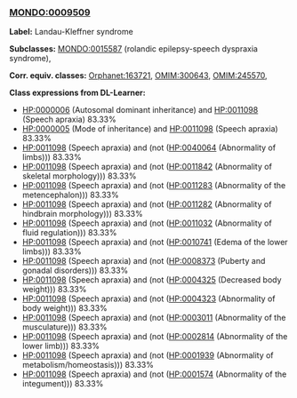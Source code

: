 
### [MONDO:0009509](http://purl.obolibrary.org/obo/MONDO_0009509)
**Label:** Landau-Kleffner syndrome

**Subclasses:** [MONDO:0015587](http://purl.obolibrary.org/obo/MONDO_0015587) (rolandic epilepsy-speech dyspraxia syndrome), 

**Corr. equiv. classes:** [Orphanet:163721](http://www.orpha.net/ORDO/Orphanet_163721), [OMIM:300643](http://purl.obolibrary.org/obo/OMIM_300643), [OMIM:245570](http://purl.obolibrary.org/obo/OMIM_245570), 

**Class expressions from DL-Learner:**

- [HP:0000006](http://purl.obolibrary.org/obo/HP_0000006) (Autosomal dominant inheritance) and [HP:0011098](http://purl.obolibrary.org/obo/HP_0011098) (Speech apraxia) 83.33%
- [HP:0000005](http://purl.obolibrary.org/obo/HP_0000005) (Mode of inheritance) and [HP:0011098](http://purl.obolibrary.org/obo/HP_0011098) (Speech apraxia) 83.33%
- [HP:0011098](http://purl.obolibrary.org/obo/HP_0011098) (Speech apraxia) and (not ([HP:0040064](http://purl.obolibrary.org/obo/HP_0040064) (Abnormality of limbs))) 83.33%
- [HP:0011098](http://purl.obolibrary.org/obo/HP_0011098) (Speech apraxia) and (not ([HP:0011842](http://purl.obolibrary.org/obo/HP_0011842) (Abnormality of skeletal morphology))) 83.33%
- [HP:0011098](http://purl.obolibrary.org/obo/HP_0011098) (Speech apraxia) and (not ([HP:0011283](http://purl.obolibrary.org/obo/HP_0011283) (Abnormality of the metencephalon))) 83.33%
- [HP:0011098](http://purl.obolibrary.org/obo/HP_0011098) (Speech apraxia) and (not ([HP:0011282](http://purl.obolibrary.org/obo/HP_0011282) (Abnormality of hindbrain morphology))) 83.33%
- [HP:0011098](http://purl.obolibrary.org/obo/HP_0011098) (Speech apraxia) and (not ([HP:0011032](http://purl.obolibrary.org/obo/HP_0011032) (Abnormality of fluid regulation))) 83.33%
- [HP:0011098](http://purl.obolibrary.org/obo/HP_0011098) (Speech apraxia) and (not ([HP:0010741](http://purl.obolibrary.org/obo/HP_0010741) (Edema of the lower limbs))) 83.33%
- [HP:0011098](http://purl.obolibrary.org/obo/HP_0011098) (Speech apraxia) and (not ([HP:0008373](http://purl.obolibrary.org/obo/HP_0008373) (Puberty and gonadal disorders))) 83.33%
- [HP:0011098](http://purl.obolibrary.org/obo/HP_0011098) (Speech apraxia) and (not ([HP:0004325](http://purl.obolibrary.org/obo/HP_0004325) (Decreased body weight))) 83.33%
- [HP:0011098](http://purl.obolibrary.org/obo/HP_0011098) (Speech apraxia) and (not ([HP:0004323](http://purl.obolibrary.org/obo/HP_0004323) (Abnormality of body weight))) 83.33%
- [HP:0011098](http://purl.obolibrary.org/obo/HP_0011098) (Speech apraxia) and (not ([HP:0003011](http://purl.obolibrary.org/obo/HP_0003011) (Abnormality of the musculature))) 83.33%
- [HP:0011098](http://purl.obolibrary.org/obo/HP_0011098) (Speech apraxia) and (not ([HP:0002814](http://purl.obolibrary.org/obo/HP_0002814) (Abnormality of the lower limb))) 83.33%
- [HP:0011098](http://purl.obolibrary.org/obo/HP_0011098) (Speech apraxia) and (not ([HP:0001939](http://purl.obolibrary.org/obo/HP_0001939) (Abnormality of metabolism/homeostasis))) 83.33%
- [HP:0011098](http://purl.obolibrary.org/obo/HP_0011098) (Speech apraxia) and (not ([HP:0001574](http://purl.obolibrary.org/obo/HP_0001574) (Abnormality of the integument))) 83.33%


